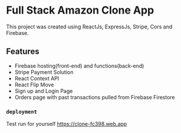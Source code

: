 # Full Stack Amazon Clone App

This project was created using ReactJs, ExpressJs, Stripe, Cors and Firebase.

## Features

- Firebase hosting(front-end) and functions(back-end) 
- Stripe Payment Solution
- React Context API 
- React Flip Move
- Sign up and Login Page 
- Orders page with past transactions pulled from Firebase Firestore

### `deployment`
  Test run for yourself
 https://clone-fc398.web.app

